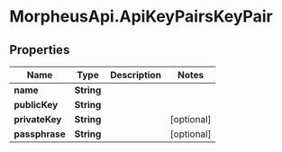 # MorpheusApi.ApiKeyPairsKeyPair

## Properties

Name | Type | Description | Notes
------------ | ------------- | ------------- | -------------
**name** | **String** |  | 
**publicKey** | **String** |  | 
**privateKey** | **String** |  | [optional] 
**passphrase** | **String** |  | [optional] 


